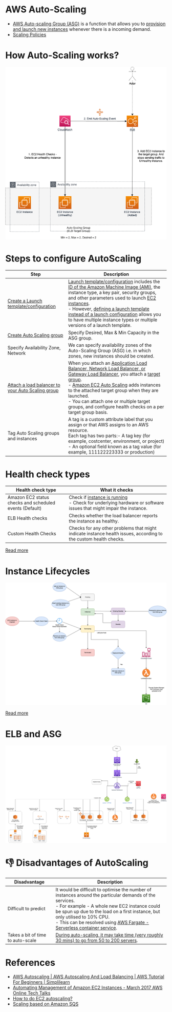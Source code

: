 # AWS Auto-Scaling
- [AWS Auto-scaling Group (ASG)](https://aws.amazon.com/autoscaling/) is a function that allows you to [provision and launch new instances](../Readme.md) whenever there is a incoming demand.
- [Scaling Policies](ScalingPolicies.md)

# How Auto-Scaling works?

![img.png](assets/Auto-Scaling-ELB.png)

# Steps to configure AutoScaling

| Step                                                                                                                                     | Description                                                                                                                                                                                                                                                                                                                                                                                                                                                                                                                                                                   |
|------------------------------------------------------------------------------------------------------------------------------------------|-------------------------------------------------------------------------------------------------------------------------------------------------------------------------------------------------------------------------------------------------------------------------------------------------------------------------------------------------------------------------------------------------------------------------------------------------------------------------------------------------------------------------------------------------------------------------------|
| [Create a Launch template/configuration](https://docs.aws.amazon.com/autoscaling/ec2/userguide/create-launch-template.html)              | [Launch template/configuration](https://docs.aws.amazon.com/autoscaling/ec2/userguide/create-launch-template.html) includes the [ID of the Amazon Machine Image (AMI)](../AmazonMachineImages.md), the instance type, a key pair, security groups, and other parameters used to launch [EC2 instances](../Readme.md). <br/>- However, [defining a launch template instead of a launch configuration](https://docs.aws.amazon.com/autoscaling/ec2/userguide/create-launch-template.html) allows you to have multiple instance types or multiple versions of a launch template. |
| [Create Auto Scaling group](https://docs.aws.amazon.com/autoscaling/ec2/userguide/auto-scaling-groups.html)                              | Specify Desired, Max & Min Capacity in the ASG group.                                                                                                                                                                                                                                                                                                                                                                                                                                                                                                                         |
| Specify Availability Zone, Network                                                                                                       | We can specify availability zones of the Auto-Scaling Group (ASG) i.e. in which zones, new instances should be created.                                                                                                                                                                                                                                                                                                                        |
| [Attach a load balancer to your Auto Scaling group](https://docs.aws.amazon.com/autoscaling/ec2/userguide/attach-load-balancer-asg.html) | When you attach an [Application Load Balancer, Network Load Balancer, or Gateway Load Balancer](../../../1_NetworkingAndContentDelivery/2_ApplicationNetworking/ElasticLoadBalancer/Readme.md), you attach a [target group](../../../1_NetworkingAndContentDelivery/2_ApplicationNetworking/ElasticLoadBalancer/Readme.md).<br/>- [Amazon EC2 Auto Scaling]() adds instances to the attached target group when they are launched.<br/>- You can attach one or multiple target groups, and configure health checks on a per target group basis.                                |
| Tag Auto Scaling groups and instances                                                                                                    | A tag is a custom attribute label that you assign or that AWS assigns to an AWS resource. <br/>Each tag has two parts:- A tag key (for example, costcenter, environment, or project)<br/>- An optional field known as a tag value (for example, 111122223333 or production)                                                                                                                                                                                                                                                                                                   |

# Health check types

| Health check type                                       | What it checks                                                                                                                      |
|---------------------------------------------------------|-------------------------------------------------------------------------------------------------------------------------------------|
| Amazon EC2 status checks and scheduled events (Default) | Check if [instance is running](../Readme.md)<br/>- Check for underlying hardware or software issues that might impair the instance. |
| ELB Health checks                                       | Checks whether the load balancer reports the instance as healthy.                                                                   |
| Custom Health Checks                                    | Checks for any other problems that might indicate instance health issues, according to the custom health checks.                    |

[Read more](https://docs.aws.amazon.com/autoscaling/ec2/userguide/ec2-auto-scaling-health-checks.html)

# Instance Lifecycles

![img.png](assets/ASG-Instance-LifeCycle.png)

[Read more](https://docs.aws.amazon.com/autoscaling/ec2/userguide/ec2-auto-scaling-lifecycle.html)

# ELB and ASG

![img.png](../../../1_NetworkingAndContentDelivery/2_ApplicationNetworking/ElasticLoadBalancer/assests/AWS_Elastic_Load_Balancer.png)

# :thumbsdown: Disadvantages of AutoScaling

| Disadvantage                      | Description                                                                                                                                                                                                                                                                                                                                   |
|-----------------------------------|-----------------------------------------------------------------------------------------------------------------------------------------------------------------------------------------------------------------------------------------------------------------------------------------------------------------------------------------------|
| Difficult to predict              | It would be difficult to optimise the number of instances around the particular demands of the services.<br/>- For example - A whole new EC2 instance could be spun up due to the load on a first instance, but only utilised to 10% CPU.<br/>- This can be resolved using [AWS Fargate - Serverless container service](../../AWSFargate.md). |
| Takes a bit of time to auto-scale | [During auto-scaling, it may take time (very roughly 30 mins) to go from 50 to 200 servers](https://youtu.be/mFpqrVxxwKc).                                                                                                                                                                                                                                                                                                                                              |

# References
- [AWS Autoscaling | AWS Autoscaling And Load Balancing | AWS Tutorial For Beginners | Simplilearn](https://www.youtube.com/watch?v=4EOaAkY4pNE)
- [Automating Management of Amazon EC2 Instances - March 2017 AWS Online Tech Talks](https://www.youtube.com/watch?v=bSRTAMPqS3E&t=2034s)
- [How to do EC2 autoscaling?](https://docs.aws.amazon.com/autoscaling/ec2/userguide/get-started-with-ec2-auto-scaling.html)
- [Scaling based on Amazon SQS](https://docs.aws.amazon.com/autoscaling/ec2/userguide/as-using-sqs-queue.html)